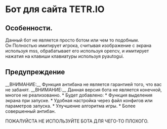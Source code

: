<h1> Бот для сайта TETR.IO </h1>
<h2> Особенности. </h2>

Данный бот не является просто ботом или чем то подобным.  
Он Полностью имитирует игрока, считывая изображение с экрана используя mss, обрабатывает его используя opencv, и имитирует нажатия на клавиши клавиатуры используя pyautogui.
<h2> Предупреждение </h2>
__ВНИМАНИЕ:__ Функция антибана не является гарантией того, что вас не забанят.  
__ВНИМАНИЕ:__ Данная версия бота не является конечной, многое не реализованно.  
* Будет добавлено:  
  * Функция выделения экрана при запуске.  
  * Удобная настройка через файл конфигов или параметров запуска.  
  * Улучшение алгоритма игры.  
  * Более совершенный антибан.  
 
ПОЖАЛУЙСТА НЕ ИСПОЛЬЗУЙТЕ БОТА ДЛЯ ЧЕГО-ТО ПЛОХОГО.
    